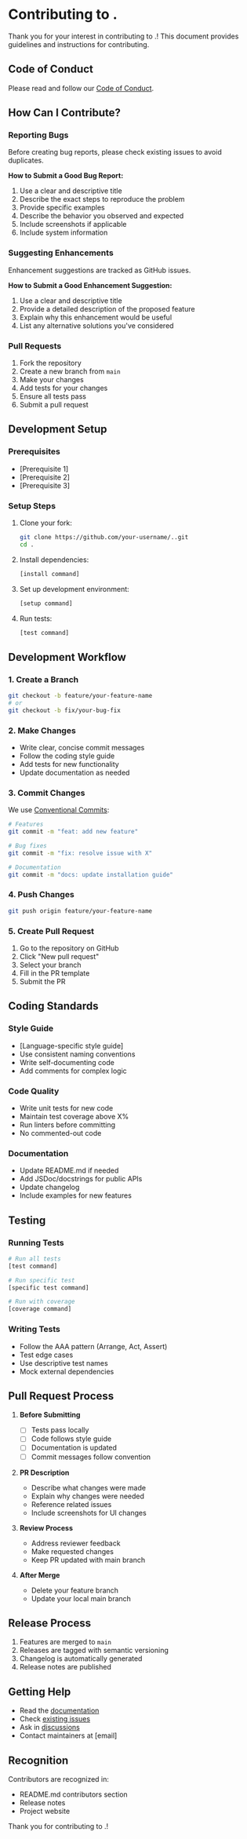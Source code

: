 # Contributing to .

Thank you for your interest in contributing to .! This document provides guidelines and instructions for contributing.

## Code of Conduct

Please read and follow our [Code of Conduct](CODE_OF_CONDUCT.md).

## How Can I Contribute?

### Reporting Bugs

Before creating bug reports, please check existing issues to avoid duplicates.

**How to Submit a Good Bug Report:**

1. Use a clear and descriptive title
2. Describe the exact steps to reproduce the problem
3. Provide specific examples
4. Describe the behavior you observed and expected
5. Include screenshots if applicable
6. Include system information

### Suggesting Enhancements

Enhancement suggestions are tracked as GitHub issues.

**How to Submit a Good Enhancement Suggestion:**

1. Use a clear and descriptive title
2. Provide a detailed description of the proposed feature
3. Explain why this enhancement would be useful
4. List any alternative solutions you've considered

### Pull Requests

1. Fork the repository
2. Create a new branch from `main`
3. Make your changes
4. Add tests for your changes
5. Ensure all tests pass
6. Submit a pull request

## Development Setup

### Prerequisites

- [Prerequisite 1]
- [Prerequisite 2]
- [Prerequisite 3]

### Setup Steps

1. Clone your fork:
   ```bash
   git clone https://github.com/your-username/..git
   cd .
   ```

2. Install dependencies:
   ```bash
   [install command]
   ```

3. Set up development environment:
   ```bash
   [setup command]
   ```

4. Run tests:
   ```bash
   [test command]
   ```

## Development Workflow

### 1. Create a Branch

```bash
git checkout -b feature/your-feature-name
# or
git checkout -b fix/your-bug-fix
```

### 2. Make Changes

- Write clear, concise commit messages
- Follow the coding style guide
- Add tests for new functionality
- Update documentation as needed

### 3. Commit Changes

We use [Conventional Commits](https://www.conventionalcommits.org/):

```bash
# Features
git commit -m "feat: add new feature"

# Bug fixes
git commit -m "fix: resolve issue with X"

# Documentation
git commit -m "docs: update installation guide"
```

### 4. Push Changes

```bash
git push origin feature/your-feature-name
```

### 5. Create Pull Request

1. Go to the repository on GitHub
2. Click "New pull request"
3. Select your branch
4. Fill in the PR template
5. Submit the PR

## Coding Standards

### Style Guide

- [Language-specific style guide]
- Use consistent naming conventions
- Write self-documenting code
- Add comments for complex logic

### Code Quality

- Write unit tests for new code
- Maintain test coverage above X%
- Run linters before committing
- No commented-out code

### Documentation

- Update README.md if needed
- Add JSDoc/docstrings for public APIs
- Update changelog
- Include examples for new features

## Testing

### Running Tests

```bash
# Run all tests
[test command]

# Run specific test
[specific test command]

# Run with coverage
[coverage command]
```

### Writing Tests

- Follow the AAA pattern (Arrange, Act, Assert)
- Test edge cases
- Use descriptive test names
- Mock external dependencies

## Pull Request Process

1. **Before Submitting**
   - [ ] Tests pass locally
   - [ ] Code follows style guide
   - [ ] Documentation is updated
   - [ ] Commit messages follow convention

2. **PR Description**
   - Describe what changes were made
   - Explain why changes were needed
   - Reference related issues
   - Include screenshots for UI changes

3. **Review Process**
   - Address reviewer feedback
   - Make requested changes
   - Keep PR updated with main branch

4. **After Merge**
   - Delete your feature branch
   - Update your local main branch

## Release Process

1. Features are merged to `main`
2. Releases are tagged with semantic versioning
3. Changelog is automatically generated
4. Release notes are published

## Getting Help

- Read the [documentation](docs/)
- Check [existing issues](https://github.com/org/repo/issues)
- Ask in [discussions](https://github.com/org/repo/discussions)
- Contact maintainers at [email]

## Recognition

Contributors are recognized in:
- README.md contributors section
- Release notes
- Project website

Thank you for contributing to .!

